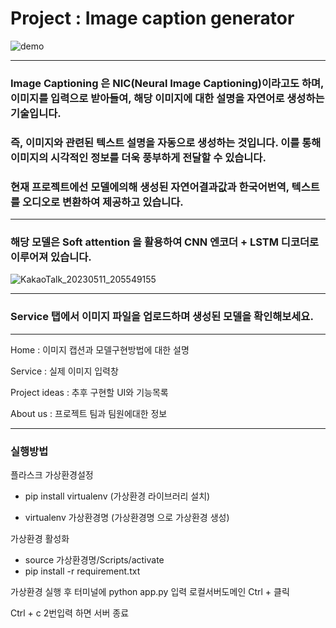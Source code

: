 # Project : Image caption generator

![demo](https://user-images.githubusercontent.com/119550025/235557691-6e3e6add-8f13-4936-a13c-b8801e8cbf92.png)

--------------------

### Image Captioning 은 NIC(Neural Image Captioning)이라고도 하며, 이미지를 입력으로 받아들여, 해당 이미지에 대한 설명을 자연어로 생성하는 기술입니다. 

### 즉, 이미지와 관련된 텍스트 설명을 자동으로 생성하는 것입니다. 이를 통해 이미지의 시각적인 정보를 더욱 풍부하게 전달할 수 있습니다.



### 현재 프로젝트에선 모델에의해 생성된 자연어결과값과 한국어번역, 텍스트를 오디오로 변환하여 제공하고 있습니다.

-----------------------------



### 해당 모델은 Soft attention 을 활용하여 CNN 엔코더 + LSTM 디코더로 이루어져 있습니다.

![KakaoTalk_20230511_205549155](https://github.com/devseungil/Image-caption-project/assets/119550025/71f6cd93-5586-4550-a378-463f5561fa07)

----------------------------------

### Service 탭에서 이미지 파일을 업로드하며 생성된 모델을 확인해보세요.

------------------

Home : 이미지 캡션과 모델구현방법에 대한 설명

Service : 실제 이미지 입력창

Project ideas : 추후 구현할 UI와 기능목록

About us : 프로젝트 팀과 팀원에대한 정보

--------------------------

### 실행방법

플라스크 가상환경설정

- pip install virtualenv (가상환경 라이브러리 설치)

- virtualenv 가상환경명 (가상환경명 으로 가상환경 생성)

가상환경 활성화

- source 가상환경명/Scripts/activate
- pip install -r requirement.txt

가상환경 실행 후 터미널에 python app.py 입력 로컬서버도메인 Ctrl + 클릭

Ctrl + c 2번입력 하면 서버 종료





